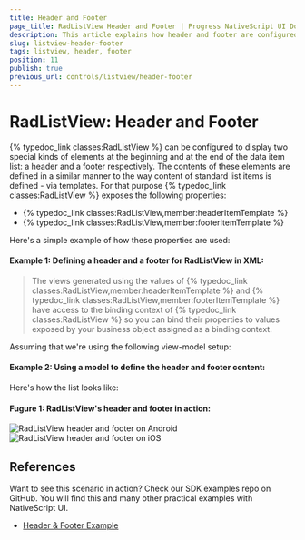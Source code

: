 ```yaml
---
title: Header and Footer
page_title: RadListView Header and Footer | Progress NativeScript UI Documentation
description: This article explains how header and footer are configured in RadListView.
slug: listview-header-footer
tags: listview, header, footer
position: 11
publish: true
previous_url: controls/listview/header-footer
---
```

# RadListView: Header and Footer
{% typedoc_link classes:RadListView %} can be configured to display two special kinds of elements at the beginning and at the end of the data item list: a header and a footer respectively. The contents of these elements are defined in a similar manner to the way content of standard list items is defined - via templates. For that purpose {% typedoc_link classes:RadListView %} exposes the following properties:

- {% typedoc_link classes:RadListView,member:headerItemTemplate %}
- {% typedoc_link classes:RadListView,member:footerItemTemplate %}

Here's a simple example of how these properties are used:

#### __Example 1: Defining a header and a footer for RadListView in XML:__
<snippet id='listview-header-footer-xml'/>

> The views generated using the values of {% typedoc_link classes:RadListView,member:headerItemTemplate %} and {% typedoc_link classes:RadListView,member:footerItemTemplate %} have access to the binding context of {% typedoc_link classes:RadListView %} so you can bind their properties to values exposed by your business object assigned as a binding context.

Assuming that we're using the following view-model setup:

#### __Example 2: Using a model to define the header and footer content:__
<snippet id='listview-header-footer-model'/>

Here's how the list looks like:

#### __Fugure 1: RadListView's header and footer in action:__
![RadListView header and footer on Android](/controls/NativeScript/ListView/Images/list-view-header-footer_1.png "iOS") ![RadListView header and footer on iOS](/controls/NativeScript/ListView/Images/list-view-header-footer_2.png "Android")

## References
Want to see this scenario in action?
Check our SDK examples repo on GitHub. You will find this and many other practical examples with NativeScript UI.

* [Header & Footer Example](https://github.com/telerik/nativescript-ui-samples/tree/master/listview/app/examples/header-footer)
